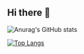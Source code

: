 ## Hi there 👋

![Anurag's GitHub stats](https://github-readme-stats.vercel.app/api?username=EnriHeller&show_icons=true&theme=tokionight)

[![Top Langs](https://github-readme-stats.vercel.app/api/top-langs/?username=EnriHeller)](https://github.com/anuraghazra/github-readme-stats)

<!--
**EnriHeller/EnriHeller** is a ✨ _special_ ✨ repository because its `README.md` (this file) appears on your GitHub profile.

Here are some ideas to get you started:

- 🔭 I’m currently working on ...
- 🌱 I’m currently learning ...
- 👯 I’m looking to collaborate on ...
- 🤔 I’m looking for help with ...
- 💬 Ask me about ...
- 📫 How to reach me: ...
- 😄 Pronouns: ...
- ⚡ Fun fact: ...
-->
